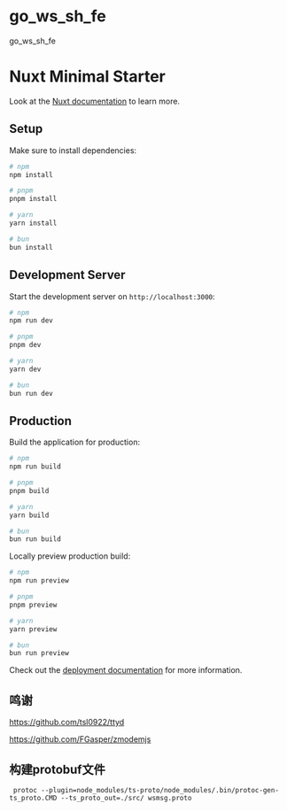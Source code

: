 # go_ws_sh_fe

go_ws_sh_fe

# Nuxt Minimal Starter

Look at the
[Nuxt documentation](https://nuxt.com/docs/getting-started/introduction) to
learn more.

## Setup

Make sure to install dependencies:

```bash
# npm
npm install

# pnpm
pnpm install

# yarn
yarn install

# bun
bun install
```

## Development Server

Start the development server on `http://localhost:3000`:

```bash
# npm
npm run dev

# pnpm
pnpm dev

# yarn
yarn dev

# bun
bun run dev
```

## Production

Build the application for production:

```bash
# npm
npm run build

# pnpm
pnpm build

# yarn
yarn build

# bun
bun run build
```

Locally preview production build:

```bash
# npm
npm run preview

# pnpm
pnpm preview

# yarn
yarn preview

# bun
bun run preview
```

Check out the
[deployment documentation](https://nuxt.com/docs/getting-started/deployment) for
more information.

## 鸣谢

https://github.com/tsl0922/ttyd

https://github.com/FGasper/zmodemjs

## 构建protobuf文件

```shell
 protoc --plugin=node_modules/ts-proto/node_modules/.bin/protoc-gen-ts_proto.CMD --ts_proto_out=./src/ wsmsg.proto

```
